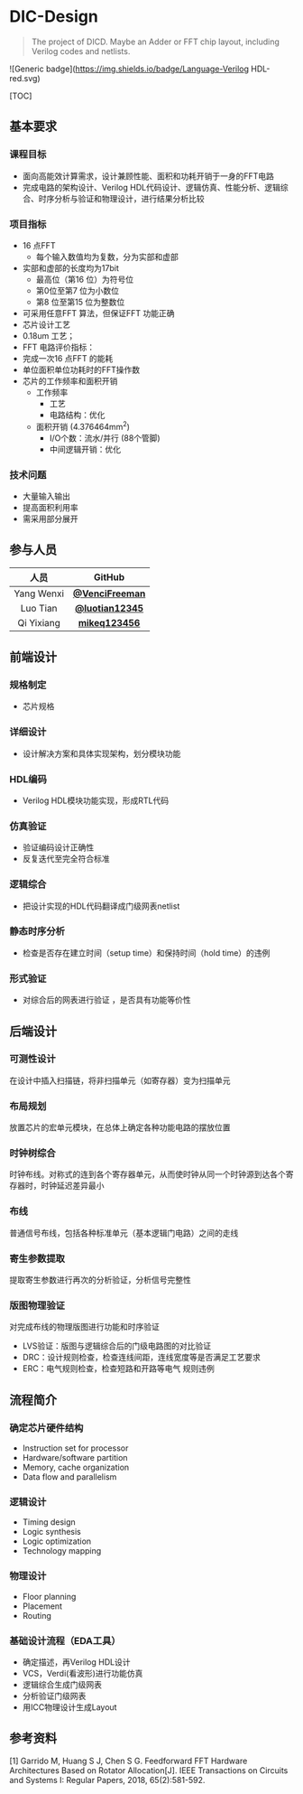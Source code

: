 # DIC-Design
> The project of DICD. Maybe an Adder or FFT chip layout, including Verilog codes and netlists. 

 ![Generic badge](https://img.shields.io/badge/Language-Verilog HDL-red.svg)

[TOC]

## 基本要求

### 课程目标

- 面向高能效计算需求，设计兼顾性能、面积和功耗开销于一身的FFT电路
- 完成电路的架构设计、Verilog HDL代码设计、逻辑仿真、性能分析、逻辑综合、时序分析与验证和物理设计，进行结果分析比较

### 项目指标

- 16 点FFT
  - 每个输入数值均为复数，分为实部和虚部
- 实部和虚部的长度均为17bit
  - 最高位（第16 位）为符号位
  - 第0位至第7 位为小数位
  - 第8 位至第15 位为整数位
- 可采用任意FFT 算法，但保证FFT 功能正确
-  芯片设计工艺
  - 0.18um 工艺；
-  FFT 电路评价指标：
  - 完成一次16 点FFT 的能耗
  - 单位面积单位功耗时的FFT操作数
  - 芯片的工作频率和面积开销
    - 工作频率
      - 工艺
      - 电路结构：优化
    - 面积开销 (4.376464mm<sup>2</sup>)
      - I/O个数：流水/并行 (88个管脚)
      - 中间逻辑开销：优化

### 技术问题

- 大量输入输出
- 提高面积利用率
- 需采用部分展开

## 参与人员

|    人员    |                        GitHub                        |
| :--------: | :--------------------------------------------------: |
| Yang Wenxi | [**@VenciFreeman**](https://github.com/VenciFreeman) |
|  Luo Tian  | [**@luotian12345**](https://github.com/luotian12345) |
| Qi Yixiang |  [**mikeq123456**](https://github.com/mikeq123456)   |

## 前端设计

### 规格制定

- 芯片规格

### 详细设计

- 设计解决方案和具体实现架构，划分模块功能 

### HDL编码

- Verilog HDL模块功能实现，形成RTL代码

### 仿真验证

- 验证编码设计正确性
- 反复迭代至完全符合标准

### 逻辑综合

-  把设计实现的HDL代码翻译成门级网表netlist 

### 静态时序分析

-  检查是否存在建立时间（setup time）和保持时间（hold time）的违例

### 形式验证

-  对综合后的网表进行验证 ，是否具有功能等价性

## 后端设计

### 可测性设计

在设计中插入扫描链，将非扫描单元（如寄存器）变为扫描单元

### 布局规划

放置芯片的宏单元模块，在总体上确定各种功能电路的摆放位置

### 时钟树综合

时钟布线。对称式的连到各个寄存器单元，从而使时钟从同一个时钟源到达各个寄存器时，时钟延迟差异最小

### 布线

普通信号布线，包括各种标准单元（基本逻辑门电路）之间的走线

### 寄生参数提取

提取寄生参数进行再次的分析验证，分析信号完整性

### 版图物理验证

对完成布线的物理版图进行功能和时序验证

- LVS验证：版图与逻辑综合后的门级电路图的对比验证
- DRC：设计规则检查，检查连线间距，连线宽度等是否满足工艺要求
- ERC：电气规则检查，检查短路和开路等电气 规则违例

## 流程简介

### 确定芯片硬件结构

- Instruction set for processor
- Hardware/software partition
- Memory, cache organization
- Data flow and parallelism

### 逻辑设计

- Timing design
- Logic synthesis
- Logic optimization
- Technology mapping

### 物理设计

- Floor planning
- Placement
- Routing

### 基础设计流程（EDA工具）

- 确定描述，再Verilog HDL设计
- VCS，Verdi(看波形)进行功能仿真
- 逻辑综合生成门级网表
- 分析验证门级网表
- 用ICC物理设计生成Layout

## 参考资料

[1] Garrido M, Huang S J, Chen S G. Feedforward FFT Hardware Architectures Based on Rotator Allocation[J]. IEEE Transactions on Circuits and Systems I: Regular Papers, 2018, 65(2):581-592.